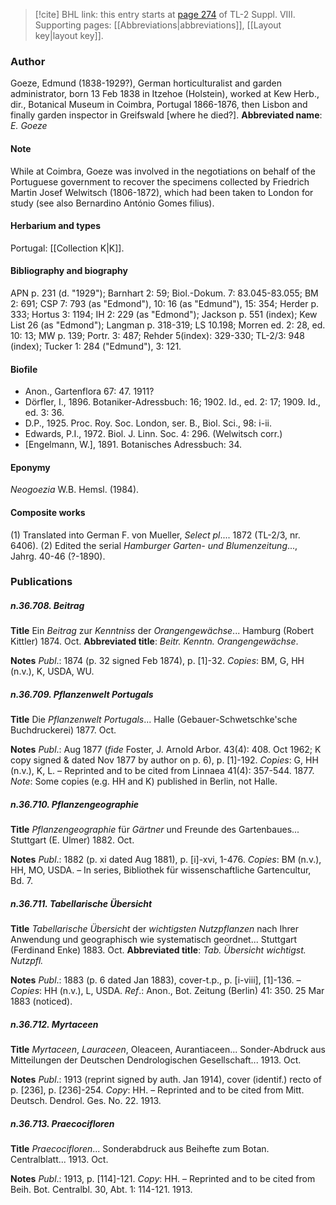 > [!cite] BHL link: this entry starts at [page 274](https://www.biodiversitylibrary.org/page/33258752) of TL-2 Suppl. VIII.
> Supporting pages: [[Abbreviations|abbreviations]], [[Layout key|layout key]].

### Author

Goeze, Edmund (1838-1929?), German horticulturalist and garden administrator, born 13 Feb 1838 in Itzehoe (Holstein), worked at Kew Herb., dir., Botanical Museum in Coimbra, Portugal 1866-1876, then Lisbon and finally garden inspector in Greifswald \[where he died?\]. 
**Abbreviated name**: *E. Goeze*

#### Note

While at Coimbra, Goeze was involved in the negotiations on behalf of the Portuguese government to recover the specimens collected by Friedrich Martin Josef Welwitsch (1806-1872), which had been taken to London for study (see also Bernardino António Gomes filius).

#### Herbarium and types

Portugal: [[Collection K|K]].

#### Bibliography and biography

APN p. 231 (d. "1929"); Barnhart 2: 59; Biol.-Dokum. 7: 83.045-83.055; BM 2: 691; CSP 7: 793 (as "Edmond"), 10: 16 (as "Edmund"), 15: 354; Herder p. 333; Hortus 3: 1194; IH 2: 229 (as "Edmond"); Jackson p. 551 (index); Kew List 26 (as "Edmond"); Langman p. 318-319; LS 10.198; Morren ed. 2: 28, ed. 10: 13; MW p. 139; Portr. 3: 487; Rehder 5(index): 329-330; TL-2/3: 948 (index); Tucker 1: 284 ("Edmund"), 3: 121.

#### Biofile

- Anon., Gartenflora 67: 47. 1911?
- Dörfler, I., 1896. Botaniker-Adressbuch: 16; 1902. Id., ed. 2: 17; 1909. Id., ed. 3: 36.
- D.P., 1925. Proc. Roy. Soc. London, ser. B., Biol. Sci., 98: i-ii.
- Edwards, P.I., 1972. Biol. J. Linn. Soc. 4: 296. (Welwitsch corr.)
- \[Engelmann, W.\], 1891. Botanisches Adressbuch: 34.

#### Eponymy

*Neogoezia* W.B. Hemsl. (1984).

#### Composite works

(1) Translated into German F. von Mueller, *Select pl*.... 1872 (TL-2/3, nr. 6406).
(2) Edited the serial *Hamburger Garten- und Blumenzeitung*..., Jahrg. 40-46 (?-1890).

### Publications

##### n.36.708. Beitrag

**Title**
Ein *Beitrag* zur *Kenntniss* der *Orangengewächse*... Hamburg (Robert Kittler) 1874. Oct.
**Abbreviated title**: *Beitr. Kenntn. Orangengewächse*.

**Notes**
*Publ*.: 1874 (p. 32 signed Feb 1874), p. \[1\]-32. *Copies*: BM, G, HH (n.v.), K, USDA, WU.

##### n.36.709. Pflanzenwelt Portugals

**Title**
Die *Pflanzenwelt Portugals*... Halle (Gebauer-Schwetschke'sche Buchdruckerei) 1877. Oct.

**Notes**
*Publ*.: Aug 1877 (*fide* Foster, J. Arnold Arbor. 43(4): 408. Oct 1962; K copy signed & dated Nov 1877 by author on p. 6), p. \[1\]-192. *Copies*: G, HH (n.v.), K, L. – Reprinted and to be cited from Linnaea 41(4): 357-544. 1877.
*Note*: Some copies (e.g. HH and K) published in Berlin, not Halle.

##### n.36.710. Pflanzengeographie

**Title**
*Pflanzengeographie* für *Gärtner* und Freunde des Gartenbaues... Stuttgart (E. Ulmer) 1882. Oct.

**Notes**
*Publ*.: 1882 (p. xi dated Aug 1881), p. \[i\]-xvi, 1-476. *Copies*: BM (n.v.), HH, MO, USDA. – In series, Bibliothek für wissenschaftliche Gartencultur, Bd. 7.

##### n.36.711. Tabellarische Übersicht

**Title**
*Tabellarische Übersicht* der *wichtigsten Nutzpflanzen* nach Ihrer Anwendung und geographisch wie systematisch geordnet... Stuttgart (Ferdinand Enke) 1883. Oct.
**Abbreviated title**: *Tab. Übersicht wichtigst. Nutzpfl.*

**Notes**
*Publ*.: 1883 (p. 6 dated Jan 1883), cover-t.p., p. \[i-viii\], \[1\]-136. – *Copies*: HH (n.v.), L, USDA.
*Ref*.: Anon., Bot. Zeitung (Berlin) 41: 350. 25 Mar 1883 (noticed).

##### n.36.712. Myrtaceen

**Title**
*Myrtaceen*, *Lauraceen*, Oleaceen, Aurantiaceen... Sonder-Abdruck aus Mitteilungen der Deutschen Dendrologischen Gesellschaft... 1913. Oct.

**Notes**
*Publ*.: 1913 (reprint signed by auth. Jan 1914), cover (identif.) recto of p. \[236\], p. \[236\]-254. *Copy*: HH. – Reprinted and to be cited from Mitt. Deutsch. Dendrol. Ges. No. 22. 1913.

##### n.36.713. Praecocifloren

**Title**
*Praecocifloren*... Sonderabdruck aus Beihefte zum Botan. Centralblatt... 1913. Oct.

**Notes**
*Publ*.: 1913, p. \[114\]-121. *Copy*: HH. – Reprinted and to be cited from Beih. Bot. Centralbl. 30, Abt. 1: 114-121. 1913.

